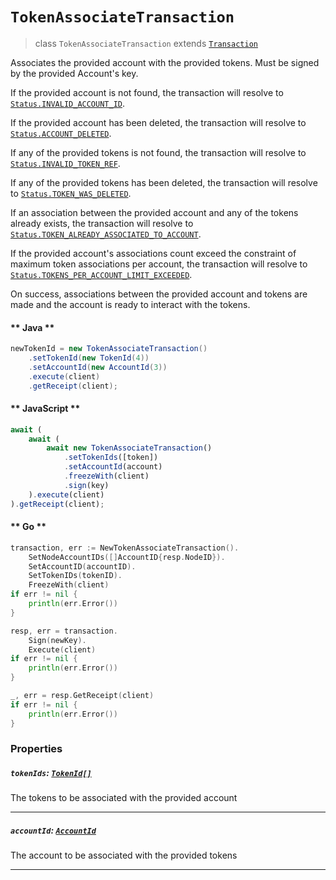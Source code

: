 # `TokenAssociateTransaction`

> class `TokenAssociateTransaction` extends [`Transaction`](reference/Transaction.md)

Associates the provided account with the provided tokens. Must be signed by the provided Account's key.

If the provided account is not found, the transaction will resolve to
[`Status.INVALID_ACCOUNT_ID`](reference/Status.md#INVALID_ACCOUNT_ID).

If the provided account has been deleted, the transaction will resolve to
[`Status.ACCOUNT_DELETED`](reference/Status.md#ACCOUNT_DELETED).

If any of the provided tokens is not found, the transaction will resolve to
[`Status.INVALID_TOKEN_REF`](reference/Status.md#INVALID_TOKEN_REF).

If any of the provided tokens has been deleted, the transaction will resolve to
[`Status.TOKEN_WAS_DELETED`](reference/Status.md#TOKEN_WAS_DELETED).

If an association between the provided account and any of the tokens already exists, the transaction will resolve to
[`Status.TOKEN_ALREADY_ASSOCIATED_TO_ACCOUNT`](reference/Status.md#TOKEN_ALREADY_ASSOCIATED_TO_ACCOUNT).

If the provided account's associations count exceed the constraint of maximum token associations per account, the
transaction will resolve to
[`Status.TOKENS_PER_ACCOUNT_LIMIT_EXCEEDED`](reference/Status.md#TOKENS_PER_ACCOUNT_LIMIT_EXCEEDED).

On success, associations between the provided account and tokens are made and the account is ready to interact with
the tokens.

<!-- tabs:start -->

#### ** Java **

```java
newTokenId = new TokenAssociateTransaction()
    .setTokenId(new TokenId(4))
    .setAccountId(new AccountId(3))
    .execute(client)
    .getReceipt(client);
```

#### ** JavaScript **

```js
await (
    await (
        await new TokenAssociateTransaction()
            .setTokenIds([token])
            .setAccountId(account)
            .freezeWith(client)
            .sign(key)
    ).execute(client)
).getReceipt(client);
```

#### ** Go **

```go
transaction, err := NewTokenAssociateTransaction().
    SetNodeAccountIDs([]AccountID{resp.NodeID}).
    SetAccountID(accountID).
    SetTokenIDs(tokenID).
    FreezeWith(client)
if err != nil {
    println(err.Error())
}

resp, err = transaction.
    Sign(newKey).
    Execute(client)
if err != nil {
    println(err.Error())
}

_, err = resp.GetReceipt(client)
if err != nil {
    println(err.Error())
}
```

<!-- tabs:end -->

### Properties

##### `tokenIds`: [`TokenId[]`](reference/token/TokenId.md)

The tokens to be associated with the provided account

---

##### `accountId`: [`AccountId`](reference/cryptocurrency/AccountId.md)

The account to be associated with the provided tokens

---
